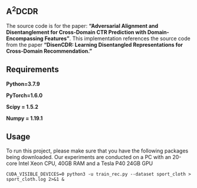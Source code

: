 ## A<sup>2</sup>DCDR
The source code is for the paper: **“Adversarial Alignment and Disentanglement for Cross-Domain CTR Prediction with Domain-Encompassing Features”**.  This implementation references the source code from the paper **“DisenCDR: Learning Disentangled Representations for Cross-Domain Recommendation.”**

## Requirements

**Python=3.7.9**

**PyTorch=1.6.0**

**Scipy = 1.5.2**

**Numpy = 1.19.1**

## Usage

To run this project, please make sure that you have the following packages being downloaded. Our experiments are conducted on a PC with an 20-core Intel Xeon CPU, 40GB RAM and a Tesla P40 24GB GPU

`CUDA_VISIBLE_DEVICES=0 python3 -u train_rec.py --dataset sport_cloth > sport_cloth.log 2>&1 & `                                                                                                                                                                                                            
